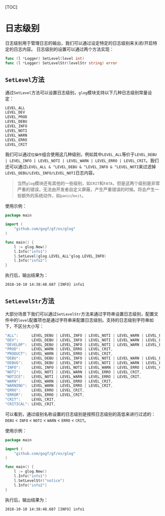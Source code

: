 [TOC]

# 日志级别

日志级别用于管理日志的输出，我们可以通过设定特定的日志级别来关闭/开启特定的日志内容。
日志级别的设置可以通过两个方法实现：
```go
func (l *Logger) SetLevel(level int)
func (l *Logger) SetLevelStr(levelStr string) error
```


## `SetLevel`方法
通过`SetLevel`方法可以设置日志级别，`glog`模块支持以下几种日志级别常量设定：
```go
LEVEL_ALL
LEVEL_DEV
LEVEL_PROD
LEVEL_DEBU 
LEVEL_INFO
LEVEL_NOTI
LEVEL_WARN
LEVEL_ERRO
LEVEL_CRIT
```
我们可以通过`位操作`组合使用这几种级别，例如其中`LEVEL_ALL`等价于`LEVEL_DEBU | LEVEL_INFO | LEVEL_NOTI | LEVEL_WARN | LEVEL_ERRO | LEVEL_CRIT`。我们还可以通过`LEVEL_ALL & ^LEVEL_DEBU & ^LEVEL_INFO & ^LEVEL_NOTI`来过滤掉`LEVEL_DEBU/LEVEL_INFO/LEVEL_NOTI`日志内容。

> 当然`glog`模块还有其他的一些级别，如`CRIT`和`FATA`，但是这两个级别是非常严重的错误，无法由开发者自定义屏蔽，产生严重错误的时候。将会产生一些额外的系统动作，如`panic`/`exit`。


使用示例：

```go
package main

import (
    "github.com/gogf/gf/os/glog"
)

func main() {
    l := glog.New()
    l.Info("info1")
    l.SetLevel(glog.LEVEL_ALL^glog.LEVEL_INFO)
    l.Info("info2")
}
```
执行后，输出结果为：
```html
2018-10-10 14:38:48.687 [INFO] info1
```



## `SetLevelStr`方法

大部分场景下我们可以通过`SetLevelStr`方法来通过字符串设置日志级别，配置文件中的`level`配置项也是通过字符串来配置日志级别。支持的日志级别字符串如下，不区分大小写：
```go
"ALL":      LEVEL_DEBU | LEVEL_INFO | LEVEL_NOTI | LEVEL_WARN | LEVEL_ERRO | LEVEL_CRIT,
"DEV":      LEVEL_DEBU | LEVEL_INFO | LEVEL_NOTI | LEVEL_WARN | LEVEL_ERRO | LEVEL_CRIT,
"DEVELOP":  LEVEL_DEBU | LEVEL_INFO | LEVEL_NOTI | LEVEL_WARN | LEVEL_ERRO | LEVEL_CRIT,
"PROD":     LEVEL_WARN | LEVEL_ERRO | LEVEL_CRIT,
"PRODUCT":  LEVEL_WARN | LEVEL_ERRO | LEVEL_CRIT,
"DEBU":     LEVEL_DEBU | LEVEL_INFO | LEVEL_NOTI | LEVEL_WARN | LEVEL_ERRO | LEVEL_CRIT,
"DEBUG":    LEVEL_DEBU | LEVEL_INFO | LEVEL_NOTI | LEVEL_WARN | LEVEL_ERRO | LEVEL_CRIT,
"INFO":     LEVEL_INFO | LEVEL_NOTI | LEVEL_WARN | LEVEL_ERRO | LEVEL_CRIT,
"NOTI":     LEVEL_NOTI | LEVEL_WARN | LEVEL_ERRO | LEVEL_CRIT,
"NOTICE":   LEVEL_NOTI | LEVEL_WARN | LEVEL_ERRO | LEVEL_CRIT,
"WARN":     LEVEL_WARN | LEVEL_ERRO | LEVEL_CRIT,
"WARNING":  LEVEL_WARN | LEVEL_ERRO | LEVEL_CRIT,
"ERRO":     LEVEL_ERRO | LEVEL_CRIT,
"ERROR":    LEVEL_ERRO | LEVEL_CRIT,
"CRIT":     LEVEL_CRIT,
"CRITICAL": LEVEL_CRIT,
```
可以看到，通过级别名称设置的日志级别是按照日志级别的高低来进行过滤的：`DEBU` < `INFO` < `NOTI` < `WARN` < `ERRO` < `CRIT`。

使用示例：


```go
package main

import (
    "github.com/gogf/gf/os/glog"
)

func main() {
    l := glog.New()
    l.Info("info1")
    l.SetLevelStr("notice")
    l.Info("info2")
}
```
执行后，输出结果为：
```html
2018-10-10 14:38:48.687 [INFO] info1
```
